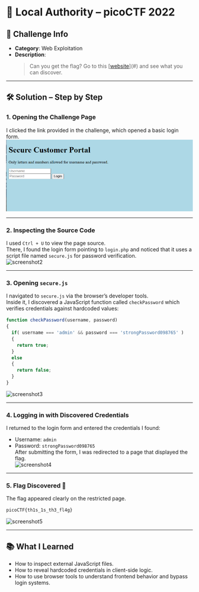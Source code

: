 # 📌 Local Authority – picoCTF 2022

## 🧠 Challenge Info
- **Category**: Web Exploitation  
- **Description**:  
  > Can you get the flag? Go to this [[website](https://play.picoctf.org/practice/challenge/278)](#) and see what you can discover.

---

## 🛠️ Solution – Step by Step

### 1. Opening the Challenge Page  
I clicked the link provided in the challenge, which opened a basic login form.  
![screenshot1](img/2nd.png)

---

### 2. Inspecting the Source Code  
I used `Ctrl + U` to view the page source.  
There, I found the login form pointing to `login.php` and noticed that it uses a script file named `secure.js` for password verification.  
![screenshot2](screenshots/screenshot2.png)

---

### 3. Opening `secure.js`  
I navigated to `secure.js` via the browser’s developer tools.  
Inside it, I discovered a JavaScript function called `checkPassword` which verifies credentials against hardcoded values:
```js
function checkPassword(username, password)
{
  if( username === 'admin' && password === 'strongPassword098765' )
  {
    return true;
  }
  else
  {
    return false;
  }
}
```
![screenshot3](screenshots/screenshot3.png)

---

### 4. Logging in with Discovered Credentials  
I returned to the login form and entered the credentials I found:  
- Username: `admin`  
- Password: `strongPassword098765`  
After submitting the form, I was redirected to a page that displayed the flag.  
![screenshot4](screenshots/screenshot4.png)

---

### 5. Flag Discovered 🎉  
The flag appeared clearly on the restricted page.  
```txt
picoCTF{th1s_1s_th3_fl4g}
```
![screenshot5](screenshots/screenshot5.png)

---

## 📚 What I Learned  
- How to inspect external JavaScript files.  
- How to reveal hardcoded credentials in client-side logic.  
- How to use browser tools to understand frontend behavior and bypass login systems.
